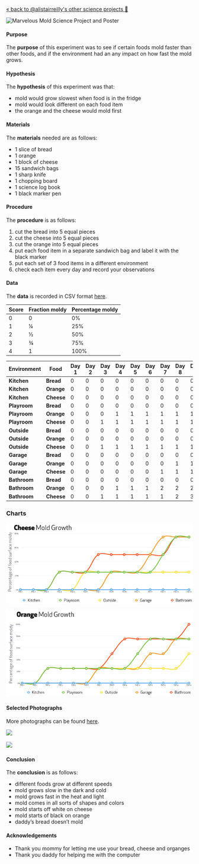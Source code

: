 [« back to @alistairreilly's other science projects :microscope:](https://github.com/alistairreilly/science-projects)

![Marvelous Mold Science Project and Poster](http://i.imgur.com/1STZtjF.png)

#### Purpose

The **purpose** of this experiment was to see if certain foods  mold faster than other foods, and if the environment had an any impact on how fast the mold grows.

#### Hypothesis

The **hypothesis** of this experiment was that:

* mold would grow slowest when food is in the fridge
* mold would look different on each food item
* the orange and the cheese would mold first

#### Materials

The **materials** needed are as follows:

* 1 slice of bread
* 1 orange
* 1 block of cheese
* 15 sandwich bags
* 1 sharp knife
* 1 chopping board
* 1 science log book
* 1 black marker pen

#### Procedure

The **procedure** is as follows:

1. cut the bread into 5 equal pieces
2. cut the cheese into 5 equal pieces
3. cut the orange into 5 equal pieces
4. put each food item in a separate sandwich bag and label it with the black marker
5. put each set of 3 food items in a different environment
6. check each item every day and record your observations

#### Data

The **data** is recorded in CSV format [here](log.csv).

|Score|Fraction moldy|Percentage moldy|
|---|---|---|
|0|0|0%|
|1|¼|25%|
|2|½|50%|
|3|¾|75%|
|4|1|100%|


| Environment	| Food | Day 1 | Day 2 | Day 3 | Day 4 | Day 5 | Day 6 | Day 7 | Day 8 | Day 9 | Day 10 | Day 11 | Day 12 | Day 13 | Day 14 |
| ---	| --- | --- | --- | --- | ---| --- | --- | --- | --- | --- | --- | --- | --- | --- | --- |
| **Kitchen** | **Bread** |0|0|0|0|0|0|0|0|0|0|0|0|0|0|
| **Kitchen** | **Orange** |0|0|0|0|0|0|0|0|0|0|0|0|0|0|
| **Kitchen** | **Cheese** |0|0|0|0|0|0|0|0|0|0|0|0|0|0|
| **Playroom** | **Bread** |0|0|0|0|0|0|0|0|0|0|0|0|0|0|
| **Playroom** | **Orange**	|0|0|0|1|1|1|1|1|1|1|2|2|3|3|
| **Playroom** | **Cheese** |0|0|1|1|1|1|1|1|1|2|3|3|3|3|
| **Outside** | **Bread** |0|0|0|0|0|0|0|0|0|0|0|0|0|0|
| **Outside** | **Orange** |0|0|0|0|0|0|0|0|0|1|1|1|1|1|
| **Outside** | **Cheese** |0|0|1|1|1|1|1|1|1|1|1|1|1|2|
| **Garage** | **Bread** |0|0|0|0|0|0|0|0|0|0|0|0|0|0|
| **Garage** | **Orange** |0|0|0|0|0|0|0|1|1|1|2|3|3|3|
| **Garage** | **Cheese**	|0|0|0|0|0|0|1|1|1|1|2|2|3|3|
| **Bathroom** | **Bread** |0|0|0|0|0|0|0|0|0|0|0|0|0|0|
| **Bathroom** | **Orange** |0|0|0|1|1|1|2|2|2|2|2|2|3|3|
| **Bathroom** | **Cheese** |0|0|1|1|1|1|1|2|3|3|3|3|3|4|

### Charts

![Cheese Mold Growth](charts/cheese-mold-growth.png)

![Orange Mold Growth](charts/orange-mold-growth.png)

#### Selected Photographs

More photographs can be found [here](photographs).

![](http://i.imgur.com/EaHRJCV.jpg)

![](http://imgur.com/8Jyqihp.jpg)

#### Conclusion

The **conclusion** is as follows:

* different foods grow at different speeds
 * mold grows slow in the dark and cold
 * mold grows fast in the heat and light
* mold comes in all sorts of shapes and colors
 * mold starts off white on cheese
 * mold starts of black on orange
* daddy’s bread doesn’t mold

#### Acknowledgements

* Thank you mommy for letting me use your bread, cheese and organges
* Thank you daddy for helping me with the computer
